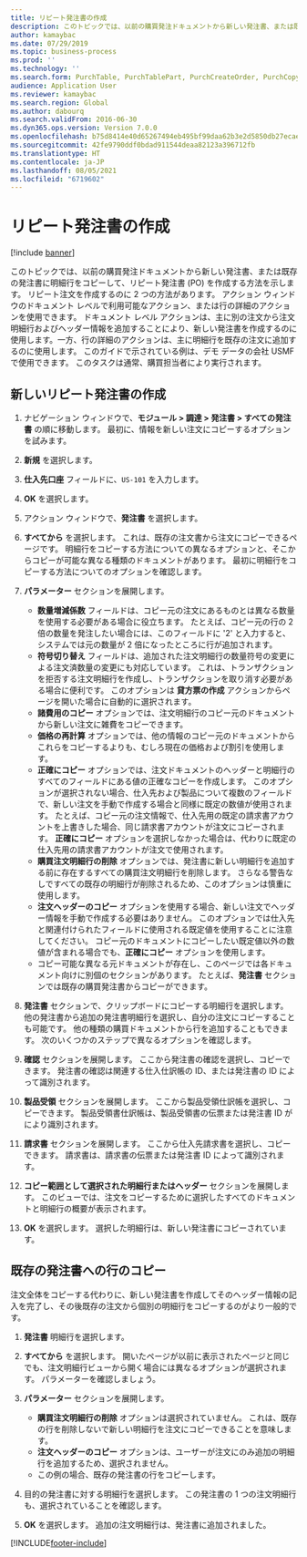 ```yaml
---
title: リピート発注書の作成
description: このトピックでは、以前の購買発注ドキュメントから新しい発注書、または既存の発注書に明細行をコピーして、リピート発注書 (PO) を作成する方法を示します。
author: kamaybac
ms.date: 07/29/2019
ms.topic: business-process
ms.prod: ''
ms.technology: ''
ms.search.form: PurchTable, PurchTablePart, PurchCreateOrder, PurchCopying
audience: Application User
ms.reviewer: kamaybac
ms.search.region: Global
ms.author: dabourq
ms.search.validFrom: 2016-06-30
ms.dyn365.ops.version: Version 7.0.0
ms.openlocfilehash: b75d8414e40d65267494eb495bf99daa62b3e2d5850db27ecae99f30d543c870
ms.sourcegitcommit: 42fe9790ddf0bdad911544deaa82123a396712fb
ms.translationtype: HT
ms.contentlocale: ja-JP
ms.lasthandoff: 08/05/2021
ms.locfileid: "6719602"
---
```

# <a name="create-a-repeat-purchase-order"></a>リピート発注書の作成

[!include [banner](../../includes/banner.md)]

このトピックでは、以前の購買発注ドキュメントから新しい発注書、または既存の発注書に明細行をコピーして、リピート発注書 (PO) を作成する方法を示します。 リピート注文を作成するのに 2 つの方法があります。 アクション ウィンドウのドキュメント レベルで利用可能なアクション、または行の詳細のアクションを使用できます。 ドキュメント レベル アクションは、主に別の注文から注文明細行およびヘッダー情報を追加することにより、新しい発注書を作成するのに使用します。一方、行の詳細のアクションは、主に明細行を既存の注文に追加するのに使用します。 このガイドで示されている例は、デモ データの会社 USMF で使用できます。 このタスクは通常、購買担当者により実行されます。


## <a name="create-a-new-repeat-purchase-order"></a>新しいリピート発注書の作成
1. ナビゲーション ウィンドウで、**モジュール > 調達 > 発注書 > すべての発注書** の順に移動します。 最初に、情報を新しい注文にコピーするオプションを試みます。  
2. **新規** を選択します。
3. **仕入先口座** フィールドに、`US-101` を入力します。
4. **OK** を選択します。
5. アクション ウィンドウで、**発注書** を選択します。
6. **すべてから** を選択します。 これは、既存の注文書から注文にコピーできるページです。 明細行をコピーする方法についての異なるオプションと、そこからコピーが可能な異なる種類のドキュメントがあります。 最初に明細行をコピーする方法についてのオプションを確認します。 
7. **パラメーター** セクションを展開します。

    - **数量増減係数** フィールドは、コピー元の注文にあるものとは異なる数量を使用する必要がある場合に役立ちます。 たとえば、コピー元の行の 2 倍の数量を発注したい場合には、このフィールドに '2' と入力すると、システムでは元の数量が 2 倍になったところに行が追加されます。  
    - **符号切り替え** フィールドは、追加された注文明細行の数量符号の変更による注文済数量の変更にも対応しています。 これは、トランザクションを拒否する注文明細行を作成し、トランザクションを取り消す必要がある場合に便利です。 このオプションは **貸方票の作成** アクションからページを開いた場合に自動的に選択されます。  
    - **諸費用のコピー** オプションでは、注文明細行のコピー元のドキュメントから新しい注文に雑費をコピーできます。  
    - **価格の再計算** オプションでは、他の情報のコピー元のドキュメントからこれらをコピーするよりも、むしろ現在の価格および割引を使用します。  
    - **正確にコピー** オプションでは、注文ドキュメントのヘッダーと明細行のすべてのフィールドにある値の正確なコピーを作成します。 このオプションが選択されない場合、仕入先および製品について複数のフィールドで、新しい注文を手動で作成する場合と同様に既定の数値が使用されます。 たとえば、コピー元の注文情報で、仕入先用の既定の請求書アカウントを上書きした場合、同じ請求書アカウントが注文にコピーされます。 **正確にコピー** オプションを選択しなかった場合は、代わりに既定の仕入先用の請求書アカウントが注文で使用されます。  
    - **購買注文明細行の削除** オプションでは、発注書に新しい明細行を追加する前に存在するすべての購買注文明細行を削除します。 さらなる警告なしですべての既存の明細行が削除されるため、このオプションは慎重に使用します。  
    - **注文ヘッダーのコピー** オプションを使用する場合、新しい注文でヘッダー情報を手動で作成する必要はありません。 このオプションでは仕入先と関連付けられたフィールドに使用される既定値を使用することに注意してください。 コピー元のドキュメントにコピーしたい既定値以外の数値が含まれる場合でも、**正確にコピー** オプションを使用します。   
    - コピー可能な異なる元ドキュメントが存在し、このページでは各ドキュメント向けに別個のセクションがあります。 たとえば、**発注書** セクションでは既存の購買発注書からコピーができます。  

8. **発注書** セクションで、クリップボードにコピーする明細行を選択します。 他の発注書から追加の発注書明細行を選択し、自分の注文にコピーすることも可能です。 他の種類の購買ドキュメントから行を追加することもできます。 次のいくつかのステップで異なるオプションを確認します。  
9. **確認** セクションを展開します。 ここから発注書の確認を選択し、コピーできます。 発注書の確認は関連する仕入仕訳帳の ID、または発注書の ID によって識別されます。  
10. **製品受領** セクションを展開します。 ここから製品受領仕訳帳を選択し、コピーできます。 製品受領書仕訳帳は、製品受領書の伝票または発注書 ID がにより識別されます。   
11. **請求書** セクションを展開します。 ここから仕入先請求書を選択し、コピーできます。 請求書は、請求書の伝票または発注書 ID によって識別されます。   
12. **コピー範囲として選択された明細行またはヘッダー** セクションを展開します。 このビューでは、注文をコピーするために選択したすべてのドキュメントと明細行の概要が表示されます。   
13. **OK** を選択します。 選択した明細行は、新しい発注書にコピーされています。   

## <a name="copy-lines-to-an-existing-purchase-order"></a>既存の発注書への行のコピー  

注文全体をコピーする代わりに、新しい発注書を作成してそのヘッダー情報の記入を完了し、その後既存の注文から個別の明細行をコピーするのがより一般的です。  

1. **発注書** 明細行を選択します。
2. **すべてから** を選択します。 開いたページが以前に表示されたページと同じでも、注文明細行ビューから開く場合には異なるオプションが選択されます。 パラメーターを確認しましょう。   
3. **パラメーター** セクションを展開します。

    - **購買注文明細行の削除** オプションは選択されていません。 これは、既存の行を削除しないで新しい明細行を注文にコピーできることを意味します。   
    - **注文ヘッダーのコピー** オプションは、ユーザーが注文にのみ追加の明細行を追加するため、選択されません。   
    - この例の場合、既存の発注書の行をコピーします。   

4. 目的の発注書に対する明細行を選択します。 この発注書の 1 つの注文明細行も、選択されていることを確認します。  
5. **OK** を選択します。 追加の注文明細行は、発注書に追加されました。  



[!INCLUDE[footer-include](../../../includes/footer-banner.md)]